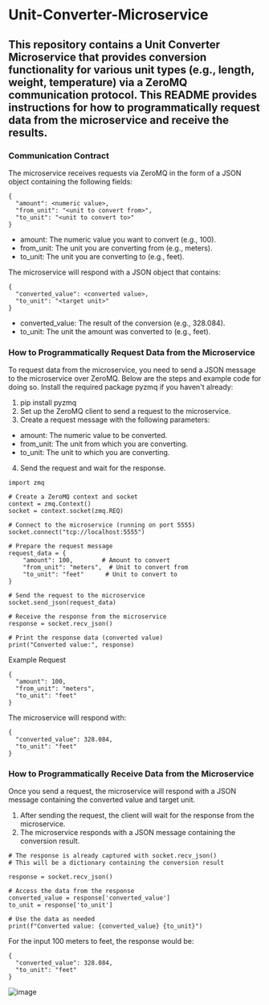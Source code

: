 # Unit-Converter-Microservice

## This repository contains a Unit Converter Microservice that provides conversion functionality for various unit types (e.g., length, weight, temperature) via a ZeroMQ communication protocol. This README provides instructions for how to programmatically request data from the microservice and receive the results.

### Communication Contract

The microservice receives requests via ZeroMQ in the form of a JSON object containing the following fields:
```plaintext
{
  "amount": <numeric value>,
  "from_unit": "<unit to convert from>",
  "to_unit": "<unit to convert to>"
}
```
* amount: The numeric value you want to convert (e.g., 100).
* from_unit: The unit you are converting from (e.g., meters).
* to_unit: The unit you are converting to (e.g., feet).

The microservice will respond with a JSON object that contains:
```plaintext
{
  "converted_value": <converted value>,
  "to_unit": "<target unit>"
}
```
* converted_value: The result of the conversion (e.g., 328.084).
* to_unit: The unit the amount was converted to (e.g., feet).

### How to Programmatically Request Data from the Microservice
To request data from the microservice, you need to send a JSON message to the microservice over ZeroMQ. Below are the steps and example code for doing so.
Install the required package pyzmq if you haven't already:
1. pip install pyzmq
2. Set up the ZeroMQ client to send a request to the microservice.
3. Create a request message with the following parameters:
* amount: The numeric value to be converted.
* from_unit: The unit from which you are converting.
* to_unit: The unit to which you are converting.
4. Send the request and wait for the response.
```plaintext
import zmq

# Create a ZeroMQ context and socket
context = zmq.Context()
socket = context.socket(zmq.REQ)

# Connect to the microservice (running on port 5555)
socket.connect("tcp://localhost:5555")

# Prepare the request message
request_data = {
    "amount": 100,        # Amount to convert
    "from_unit": "meters",  # Unit to convert from
    "to_unit": "feet"      # Unit to convert to
}

# Send the request to the microservice
socket.send_json(request_data)

# Receive the response from the microservice
response = socket.recv_json()

# Print the response data (converted value)
print("Converted value:", response)
```
Example Request
```plaintext
{
  "amount": 100,
  "from_unit": "meters",
  "to_unit": "feet"
}
```
The microservice will respond with:
```plaintext
{
  "converted_value": 328.084,
  "to_unit": "feet"
}
```
### How to Programmatically Receive Data from the Microservice
Once you send a request, the microservice will respond with a JSON message containing the converted value and target unit.
1. After sending the request, the client will wait for the response from the microservice.
2. The microservice responds with a JSON message containing the conversion result.

```plaintext
# The response is already captured with socket.recv_json()
# This will be a dictionary containing the conversion result

response = socket.recv_json()

# Access the data from the response
converted_value = response['converted_value']
to_unit = response['to_unit']

# Use the data as needed
print(f"Converted value: {converted_value} {to_unit}")

```
For the input 100 meters to feet, the response would be:

```plaintext
{
  "converted_value": 328.084,
  "to_unit": "feet"
}
```

![image](https://github.com/user-attachments/assets/c4e6fb56-634c-4108-9b6c-3ae5ad9a82fc)


